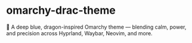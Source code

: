 # omarchy-drac-theme
🐉 A deep blue, dragon-inspired Omarchy theme — blending calm, power, and precision across Hyprland, Waybar, Neovim, and more.
